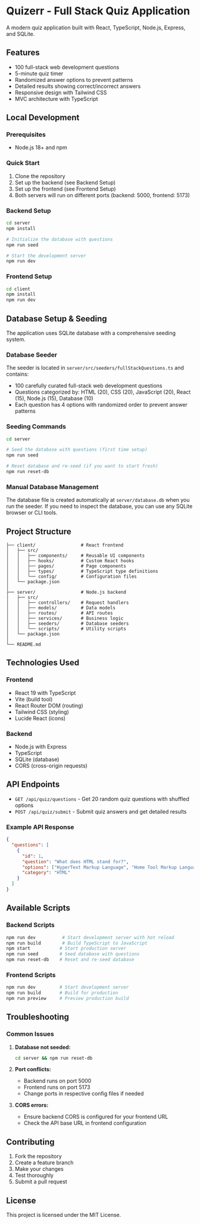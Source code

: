 # Quizerr - Full Stack Quiz Application

A modern quiz application built with React, TypeScript, Node.js, Express, and SQLite.

## Features

- 100 full-stack web development questions
- 5-minute quiz timer
- Randomized answer options to prevent patterns
- Detailed results showing correct/incorrect answers
- Responsive design with Tailwind CSS
- MVC architecture with TypeScript

## Local Development

### Prerequisites
- Node.js 18+ and npm

### Quick Start
1. Clone the repository
2. Set up the backend (see Backend Setup)
3. Set up the frontend (see Frontend Setup)
4. Both servers will run on different ports (backend: 5000, frontend: 5173)

### Backend Setup
```bash
cd server
npm install

# Initialize the database with questions
npm run seed

# Start the development server
npm run dev
```

### Frontend Setup
```bash
cd client
npm install
npm run dev
```

## Database Setup & Seeding

The application uses SQLite database with a comprehensive seeding system.

### Database Seeder
The seeder is located in `server/src/seeders/fullStackQuestions.ts` and contains:
- 100 carefully curated full-stack web development questions
- Questions categorized by: HTML (20), CSS (20), JavaScript (20), React (15), Node.js (15), Database (10)
- Each question has 4 options with randomized order to prevent answer patterns

### Seeding Commands
```bash
cd server

# Seed the database with questions (first time setup)
npm run seed

# Reset database and re-seed (if you want to start fresh)
npm run reset-db
```

### Manual Database Management
The database file is created automatically at `server/database.db` when you run the seeder. If you need to inspect the database, you can use any SQLite browser or CLI tools.


## Project Structure

```
├── client/                 # React frontend
│   ├── src/
│   │   ├── components/     # Reusable UI components
│   │   ├── hooks/          # Custom React hooks
│   │   ├── pages/          # Page components
│   │   ├── types/          # TypeScript type definitions
│   │   └── config/         # Configuration files
│   └── package.json
│
├── server/                 # Node.js backend
│   ├── src/
│   │   ├── controllers/    # Request handlers
│   │   ├── models/         # Data models
│   │   ├── routes/         # API routes
│   │   ├── services/       # Business logic
│   │   ├── seeders/        # Database seeders
│   │   └── scripts/        # Utility scripts
│   └── package.json
│
└── README.md
```

## Technologies Used

### Frontend
- React 19 with TypeScript
- Vite (build tool)
- React Router DOM (routing)
- Tailwind CSS (styling)
- Lucide React (icons)

### Backend
- Node.js with Express
- TypeScript
- SQLite (database)
- CORS (cross-origin requests)

## API Endpoints

- `GET /api/quiz/questions` - Get 20 random quiz questions with shuffled options
- `POST /api/quiz/submit` - Submit quiz answers and get detailed results

### Example API Response
```json
{
  "questions": [
    {
      "id": 1,
      "question": "What does HTML stand for?",
      "options": ["HyperText Markup Language", "Home Tool Markup Language", "Hyperlinks and Text Markup Language", "Hyperlinking Text Marking Language"],
      "category": "HTML"
    }
  ]
}
```

## Available Scripts

### Backend Scripts
```bash
npm run dev          # Start development server with hot reload
npm run build        # Build TypeScript to JavaScript
npm start           # Start production server
npm run seed        # Seed database with questions
npm run reset-db    # Reset and re-seed database
```

### Frontend Scripts
```bash
npm run dev         # Start development server
npm run build       # Build for production
npm run preview     # Preview production build
```

## Troubleshooting

### Common Issues

1. **Database not seeded:**
   ```bash
   cd server && npm run reset-db
   ```

2. **Port conflicts:**
   - Backend runs on port 5000
   - Frontend runs on port 5173
   - Change ports in respective config files if needed

3. **CORS errors:**
   - Ensure backend CORS is configured for your frontend URL
   - Check the API base URL in frontend configuration

## Contributing

1. Fork the repository
2. Create a feature branch
3. Make your changes
4. Test thoroughly
5. Submit a pull request

## License

This project is licensed under the MIT License.